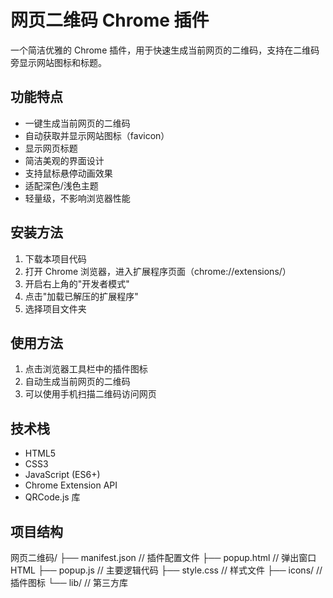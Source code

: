 # 网页二维码 Chrome 插件

一个简洁优雅的 Chrome 插件，用于快速生成当前网页的二维码，支持在二维码旁显示网站图标和标题。

## 功能特点

- 一键生成当前网页的二维码
- 自动获取并显示网站图标（favicon）
- 显示网页标题
- 简洁美观的界面设计
- 支持鼠标悬停动画效果
- 适配深色/浅色主题
- 轻量级，不影响浏览器性能

## 安装方法

1. 下载本项目代码
2. 打开 Chrome 浏览器，进入扩展程序页面（chrome://extensions/）
3. 开启右上角的"开发者模式"
4. 点击"加载已解压的扩展程序"
5. 选择项目文件夹

## 使用方法

1. 点击浏览器工具栏中的插件图标
2. 自动生成当前网页的二维码
3. 可以使用手机扫描二维码访问网页

## 技术栈

- HTML5
- CSS3
- JavaScript (ES6+)
- Chrome Extension API
- QRCode.js 库

## 项目结构 

网页二维码/
├── manifest.json // 插件配置文件
├── popup.html // 弹出窗口 HTML
├── popup.js // 主要逻辑代码
├── style.css // 样式文件
├── icons/ // 插件图标
└── lib/ // 第三方库